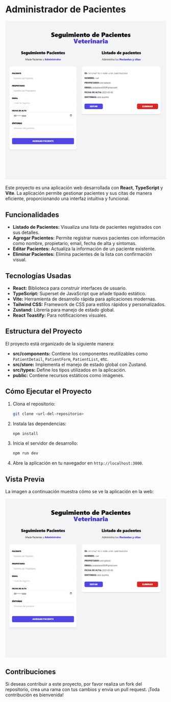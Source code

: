 # Administrador de Pacientes

![Vista del Sitio](./public/admin-img.jpg)

Este proyecto es una aplicación web desarrollada con **React**, **TypeScript** y **Vite**. La aplicación permite gestionar pacientes y sus citas de manera eficiente, proporcionando una interfaz intuitiva y funcional.

## Funcionalidades

- **Listado de Pacientes:** Visualiza una lista de pacientes registrados con sus detalles.
- **Agregar Pacientes:** Permite registrar nuevos pacientes con información como nombre, propietario, email, fecha de alta y síntomas.
- **Editar Pacientes:** Actualiza la información de un paciente existente.
- **Eliminar Pacientes:** Elimina pacientes de la lista con confirmación visual.

## Tecnologías Usadas

- **React:** Biblioteca para construir interfaces de usuario.
- **TypeScript:** Superset de JavaScript que añade tipado estático.
- **Vite:** Herramienta de desarrollo rápida para aplicaciones modernas.
- **Tailwind CSS:** Framework de CSS para estilos rápidos y personalizados.
- **Zustand:** Librería para manejo de estado global.
- **React Toastify:** Para notificaciones visuales.

## Estructura del Proyecto

El proyecto está organizado de la siguiente manera:

- **src/components:** Contiene los componentes reutilizables como `PatientDetail`, `PatientForm`, `PatientList`, etc.
- **src/store:** Implementa el manejo de estado global con Zustand.
- **src/types:** Define los tipos utilizados en la aplicación.
- **public:** Contiene recursos estáticos como imágenes.

## Cómo Ejecutar el Proyecto

1. Clona el repositorio:
   ```bash
   git clone <url-del-repositorio>
   ```
2. Instala las dependencias:
   ```bash
   npm install
   ```
3. Inicia el servidor de desarrollo:
   ```bash
   npm run dev
   ```
4. Abre la aplicación en tu navegador en `http://localhost:3000`.

## Vista Previa

La imagen a continuación muestra cómo se ve la aplicación en la web:

![Vista del Sitio](./public/admin-img.jpg)

## Contribuciones

Si deseas contribuir a este proyecto, por favor realiza un fork del repositorio, crea una rama con tus cambios y envía un pull request. ¡Toda contribución es bienvenida!
